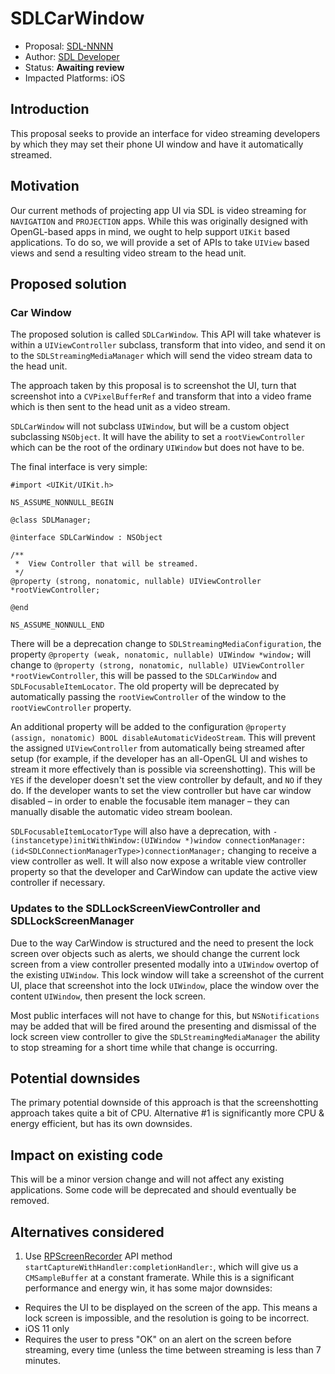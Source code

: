 # SDLCarWindow

* Proposal: [SDL-NNNN](nnnn-ios-carwindow.md)
* Author: [SDL Developer](https://github.com/joeljfischer/)
* Status: **Awaiting review**
* Impacted Platforms: iOS

## Introduction

This proposal seeks to provide an interface for video streaming developers by which they may set their phone UI window and have it automatically streamed.

## Motivation

Our current methods of projecting app UI via SDL is video streaming for `NAVIGATION` and `PROJECTION` apps. While this was originally designed with OpenGL-based apps in mind, we ought to help support `UIKit` based applications. To do so, we will provide a set of APIs to take `UIView` based views and send a resulting video stream to the head unit.

## Proposed solution

### Car Window
The proposed solution is called `SDLCarWindow`. This API will take whatever is within a `UIViewController` subclass, transform that into video, and send it on to the `SDLStreamingMediaManager` which will send the video stream data to the head unit.

The approach taken by this proposal is to screenshot the UI, turn that screenshot into a `CVPixelBufferRef` and transform that into a video frame which is then sent to the head unit as a video stream.

`SDLCarWindow` will not subclass `UIWindow`, but will be a custom object subclassing `NSObject`. It will have the ability to set a `rootViewController` which can be the root of the ordinary `UIWindow` but does not have to be.

The final interface is very simple:

```objc
#import <UIKit/UIKit.h>

NS_ASSUME_NONNULL_BEGIN

@class SDLManager;

@interface SDLCarWindow : NSObject

/**
 *  View Controller that will be streamed.
 */
@property (strong, nonatomic, nullable) UIViewController *rootViewController;

@end

NS_ASSUME_NONNULL_END
```

There will be a deprecation change to `SDLStreamingMediaConfiguration`, the property `@property (weak, nonatomic, nullable) UIWindow *window;` will change to `@property (strong, nonatomic, nullable) UIViewController *rootViewController`, this will be passed to the `SDLCarWindow` and `SDLFocusableItemLocator`. The old property will be deprecated by automatically passing the `rootViewController` of the window to the `rootViewController` property.

An additional property will be added to the configuration `@property (assign, nonatomic) BOOL disableAutomaticVideoStream`. This will prevent the assigned `UIViewController` from automatically being streamed after setup (for example, if the developer has an all-OpenGL UI and wishes to stream it more effectively than is possible via screenshotting). This will be `YES` if the developer doesn't set the view controller by default, and `NO` if they do. If the developer wants to set the view controller but have car window disabled – in order to enable the focusable item manager – they can manually disable the automatic video stream boolean.

`SDLFocusableItemLocatorType` will also have a deprecation, with `- (instancetype)initWithWindow:(UIWindow *)window connectionManager:(id<SDLConnectionManagerType>)connectionManager;` changing to receive a view controller as well. It will also now expose a writable view controller property so that the developer and CarWindow can update the active view controller if necessary.

### Updates to the SDLLockScreenViewController and SDLLockScreenManager
Due to the way CarWindow is structured and the need to present the lock screen over objects such as alerts, we should change the current lock screen from a view controller presented modally into a `UIWindow` overtop of the existing `UIWindow`. This lock window will take a screenshot of the current UI, place that screenshot into the lock `UIWindow`, place the window over the content `UIWindow`, then present the lock screen.

Most public interfaces will not have to change for this, but `NSNotifications` may be added that will be fired around the presenting and dismissal of the lock screen view controller to give the `SDLStreamingMediaManager` the ability to stop streaming for a short time while that change is occurring.

## Potential downsides

The primary potential downside of this approach is that the screenshotting approach takes quite a bit of CPU. Alternative #1 is significantly more CPU & energy efficient, but has its own downsides.

## Impact on existing code

This will be a minor version change and will not affect any existing applications. Some code will be deprecated and should eventually be removed.

## Alternatives considered

1. Use [RPScreenRecorder](https://developer.apple.com/documentation/replaykit/rpscreenrecorder) API method `startCaptureWithHandler:completionHandler:`, which will give us a `CMSampleBuffer` at a constant framerate. While this is a significant performance and energy win, it has some major downsides:
  * Requires the UI to be displayed on the screen of the app. This means a lock screen is impossible, and the resolution is going to be incorrect.
  * iOS 11 only
  * Requires the user to press "OK" on an alert on the screen before streaming, every time (unless the time between streaming is less than 7 minutes.
